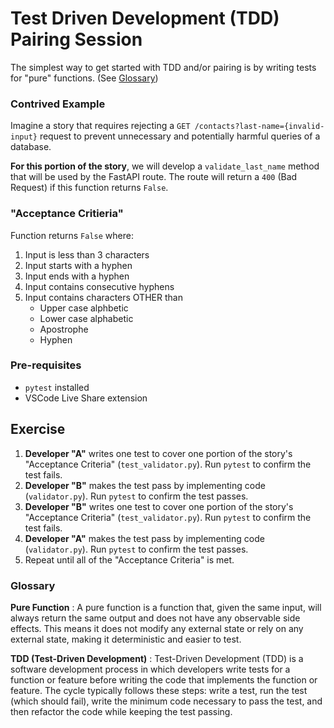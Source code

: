 # Test Driven Development (TDD) Pairing Session

The simplest way to get started with TDD and/or pairing is by writing tests for "pure" functions. (See [Glossary](#glossary))

### Contrived Example

Imagine a story that requires rejecting a `GET /contacts?last-name={invalid-input}` request to prevent unnecessary and potentially harmful queries of a database.

**For this portion of the story**, we will develop a `validate_last_name` method that will be used by the FastAPI route. The route will return a `400` (Bad Request) if this function returns `False`.

### "Acceptance Critieria"
Function returns `False` where:
1. Input is less than 3 characters
2. Input starts with a hyphen
3. Input ends with a hyphen
4. Input contains consecutive hyphens
5. Input contains characters OTHER than
    * Upper case alphbetic
    * Lower case alphabetic
    * Apostrophe 
    * Hyphen

### Pre-requisites
* `pytest` installed
* VSCode Live Share extension

## Exercise

1. **Developer "A"** writes one test to cover one portion of the story's "Acceptance Criteria" (`test_validator.py`). Run `pytest` to confirm the test fails.
2. **Developer "B"** makes the test pass by implementing code (`validator.py`). Run `pytest` to confirm the test passes.
3. **Developer "B"** writes one test to cover one portion of the story's "Acceptance Criteria" (`test_validator.py`). Run `pytest` to confirm the test fails.
4. **Developer "A"** makes the test pass by implementing code (`validator.py`). Run `pytest` to confirm the test passes.
5. Repeat until all of the "Acceptance Criteria" is met.

### Glossary

**Pure Function**
:   A pure function is a function that, given the same input, will always return the same output and does not have any observable side effects. This means it does not modify any external state or rely on any external state, making it deterministic and easier to test.

**TDD (Test-Driven Development)**
:   Test-Driven Development (TDD) is a software development process in which developers write tests for a function or feature before writing the code that implements the function or feature. The cycle typically follows these steps: write a test, run the test (which should fail), write the minimum code necessary to pass the test, and then refactor the code while keeping the test passing.
